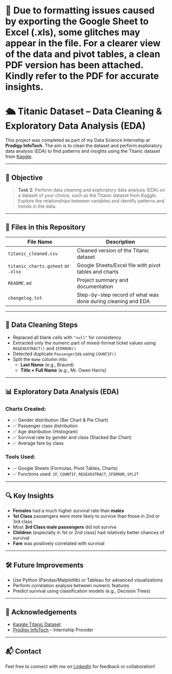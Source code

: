 # 🔧 Due to formatting issues caused by exporting the Google Sheet to Excel (.xls), some glitches may appear in the file. For a clearer view of the data and pivot tables, a clean PDF version has been attached. Kindly refer to the PDF for accurate insights.
# 🛳️ Titanic Dataset – Data Cleaning & Exploratory Data Analysis (EDA)

This project was completed as part of my Data Science Internship at **Prodigy InfoTech**. The aim is to clean the dataset and perform exploratory data analysis (EDA) to find patterns and insights using the Titanic dataset from [Kaggle](https://www.kaggle.com/c/titanic/data).

---

## 📌 Objective

> **Task 2**: Perform data cleaning and exploratory data analysis (EDA) on a dataset of your choice, such as the Titanic dataset from Kaggle. Explore the relationships between variables and identify patterns and trends in the data.

---

## 📁 Files in this Repository

| File Name              | Description |
|------------------------|-------------|
| `titanic_cleaned.csv`  | Cleaned version of the Titanic dataset |
| `titanic_charts.gsheet` or `.xlsx` | Google Sheets/Excel file with pivot tables and charts |
| `README.md`            | Project summary and documentation |
| `changelog.txt`        | Step-by-step record of what was done during cleaning and EDA |

---

## 🧹 Data Cleaning Steps

- Replaced all blank cells with `"null"` for consistency
- Extracted only the numeric part of mixed-format ticket values using `REGEXEXTRACT()` and `IFERROR()`
- Detected duplicate `PassengerId`s using `COUNTIF()`
- Split the `Name` column into:
  - **Last Name** (e.g., Braund)
  - **Title + Full Name** (e.g., Mr. Owen Harris)

---

## 📊 Exploratory Data Analysis (EDA)

### Charts Created:
- ✅ Gender distribution (Bar Chart & Pie Chart)
- ✅ Passenger class distribution
- ✅ Age distribution (Histogram)
- ✅ Survival rate by gender and class (Stacked Bar Chart)
- ✅ Average fare by class

### Tools Used:
- ✅ Google Sheets (Formulas, Pivot Tables, Charts)
- ✅ Functions used: `IF`, `COUNTIF`, `REGEXEXTRACT`, `IFERROR`, `SPLIT`

---

## 🔍 Key Insights

- **Females** had a much higher survival rate than **males**
- **1st Class** passengers were more likely to survive than those in 2nd or 3rd class
- Most **3rd Class male passengers** did not survive
- **Children** (especially in 1st or 2nd class) had relatively better chances of survival
- **Fare** was positively correlated with survival

---

## 🛠️ Future Improvements
- Use Python (Pandas/Matplotlib) or Tableau for advanced visualizations
- Perform correlation analysis between numeric features
- Predict survival using classification models (e.g., Decision Trees)

---

## 🙌 Acknowledgements

- [Kaggle Titanic Dataset](https://www.kaggle.com/c/titanic/data)
- [Prodigy InfoTech](https://prodigyinfotech.dev/) – Internship Provider

---

## 📬 Contact

Feel free to connect with me on [LinkedIn](https://www.linkedin.com/in/mohamed-hashim2005/) for feedback or collaboration!
